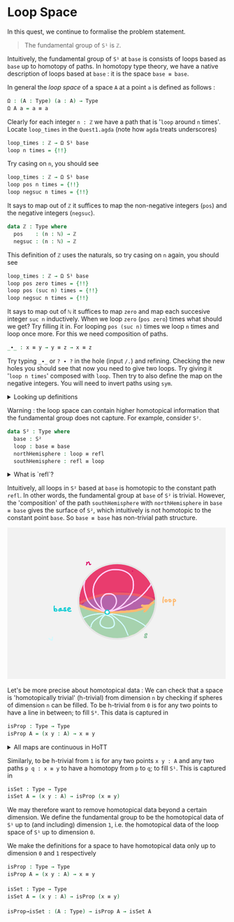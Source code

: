 # Loop Space

In this quest,
we continue to formalise the problem statement. 

> The fundamental group of `S¹` is `ℤ`. 

Intuitively, 
the fundamental group of `S¹` at `base` is
consists of loops based as `base` up to homotopy of paths.
In homotopy type theory, 
we have a native description of loops based at `base` : 
it is the space `base ≡ base`.

In general the _loop space_ of a space `A` at a point `a` is defined as follows :

```agda
Ω : (A : Type) (a : A) → Type
Ω A a = a ≡ a 
```

Clearly for each integer `n : ℤ` we have a path 
that is '`loop` around `n` times'.
Locate `loop_times` in the `Quest1.agda`
(note how `agda` treats underscores)

```agda
loop_times : ℤ → Ω S¹ base
loop n times = {!!}
```

Try casing on `n`, you should see

```agda
loop_times : ℤ → Ω S¹ base
loop pos n times = {!!}
loop negsuc n times = {!!}
```

It says to map out of `ℤ` it suffices to 
map the non-negative integers (`pos`) 
and the negative integers (`negsuc`).

```agda
data ℤ : Type where
  pos    : (n : ℕ) → ℤ
  negsuc : (n : ℕ) → ℤ
```

This definition of `ℤ` uses the naturals, so try
casing on `n` again, you should see

```agda
loop_times : ℤ → Ω S¹ base
loop pos zero times = {!!}
loop pos (suc n) times = {!!}
loop negsuc n times = {!!}
```

It says to map out of `ℕ` it suffices to map `zero` and 
map each succesive integer `suc n` inductively.
When we loop `zero` (`pos zero`) times what should we get?
Try filling it in.
For looping `pos (suc n)` times we loop `n` times and 
loop once more.
For this we need composition of paths.

```agda
_∙_ : x ≡ y → y ≡ z → x ≡ z
```

Try typing `_∙_` or `? ∙ ?` in the hole (input `/.`)
and refining.
Checking the new holes you should see that now you need 
to give two loops.
Try giving it '`loop n times`' composed with `loop`.
Then try to also define the map on the negative integers.
You will need to invert paths using `sym`.

<p>
<details>
<summary>Looking up definitions</summary>

If you don't know the definition of something 
you can look up the definition by sticking your cursor
on it and pressing `M-SPC c d` in _insert mode_
or `SPC c d` in _evil mode_.

You can use it to find out the definition of `ℤ` and `ℕ`.

</details>
</p>

<!-- Next level -->


Warning : 
the loop space can contain higher homotopical information that
the fundamental group does not capture.
For example, consider `S²`.
```agda
data S² : Type where
  base : S²
  loop : base ≡ base
  northHemisphere : loop ≡ refl
  southHemisphere : refl ≡ loop
```

<p>
<details>
<summary>What is `refl`?</summary>

For any space `A` and point `a : A`, 
`refl` is the constant path at `a`.
Technically speaking, we should write `refl a` to indicate the point we are at,
however `agda` is often smart enough to figure that out.
</details>
</p>

Intuitively, all loops in `S²` based at `base` is homotopic to 
the constant path `refl`.
In other words, the fundamental group at `base` of `S²` is trivial.
However, the 'composition' of the path `southHemisphere` with `northHemisphere`
in `base ≡ base` gives the surface of `S²`,
which intuitively is not homotopic to the constant point `base`.
So `base ≡ base` has non-trivial path structure.

<img src="images/S2.png" 
     alt="S2" 
     width="500"
     class="center"/>

Let's be more precise about homotopical data : 
We can check that a space is 'homotopically trivial' (h-trivial) 
from dimension `n`
by checking if spheres of dimension `n` can be filled.
To be h-trivial from `0` is for any two points
to have a line in between; to fill `S⁰`. 
This data is captured in 

```agda
isProp : Type → Type 
isProp A = (x y : A) → x ≡ y
```

<p>
<details>
<summary>All maps are continuous in HoTT</summary>

There is a subtlety in the definition `isProp`.
This is _stronger_ than saying that the space `A` is path connected.
Since `A` is equipped with a continuous map taking pairs `x y : A`
to a path between them. 

We will show that `isProp S¹` is _empty_ despite `S¹` being path connected. 

</details>
</p>

Similarly, to be h-trivial from `1` is for any two points `x y : A`
and any two paths `p q : x ≡ y` to have a homotopy from `p` to `q`;
to fill `S¹`. This is captured in

```agda
isSet : Type → Type
isSet A = (x y : A) → isProp (x ≡ y)
```

We may therefore want to remove homotopical data 
beyond a certain dimension.
We define the fundamental group to be 
the homotopical data of `S¹` up to (and 
including) dimension `1`, i.e. 
the homotopical data of the loop space of `S¹`
up to dimension `0`.

We make the definitions for a space to 
have homotopical data only up to dimension `0`
and `1` respectively


```agda
isProp : Type → Type 
isProp A = (x y : A) → x ≡ y

isSet : Type → Type
isSet A = (x y : A) → isProp (x ≡ y)

isProp→isSet : (A : Type) → isProp A → isSet A
``` 
